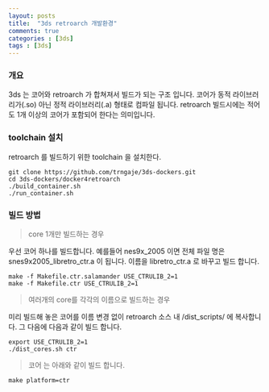 ```yaml
---
layout: posts
title:  "3ds retroarch 개발환경"
comments: true
categories : [3ds]
tags : [3ds]
---
```


### 개요

3ds 는 코어와 retroarch 가 합쳐져서 빌드가 되는 구조 입니다.
코어가 동적 라이브러리가(.so) 아닌 정적 라이브러리(.a) 형태로 컴파일 됩니다.
retroarch 빌드시에는 적어도 1개 이상의 코어가 포함되어 한다는 의미입니다.

### toolchain 설치

retroarch 를 빌드하기 위한 toolchain 을 설치한다.

    git clone https://github.com/trngaje/3ds-dockers.git
    cd 3ds-dockers/docker4retroarch
    ./build_container.sh
    ./run_container.sh

### 빌드 방법

> core 1개만 빌드하는 경우

우선 코어 하나를 빌드합니다. 예를들어 nes9x_2005 이면 전체 파일 명은 snes9x2005_libretro_ctr.a 이 됩니다.
이름을 libretro_ctr.a 로 바꾸고 빌드 합니다.

    make -f Makefile.ctr.salamander USE_CTRULIB_2=1
    make -f Makefile.ctr USE_CTRULIB_2=1


> 여러개의 core를 각각의 이름으로 빌드하는 경우

미리 빌드해 놓은 코어를 이름 변경 없이 retroarch 소스 내 /dist_scripts/ 에 복사합니다.
그 다음에 다음과 같이 빌드 합니다.

    export USE_CTRULIB_2=1
    ./dist_cores.sh ctr

> 코어 는 아래와 같이 빌드 합니다.

    make platform=ctr
